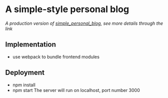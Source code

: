 # A simple-style personal blog
*A production version of [simple_personal_blog](https://github.com/wenyugai/simple_personal_blog), see more details through the link*
## Implementation
+ use webpack to bundle frontend modules
## Deployment
+ npm install
+ npm start
The server will run on localhost, port number 3000
